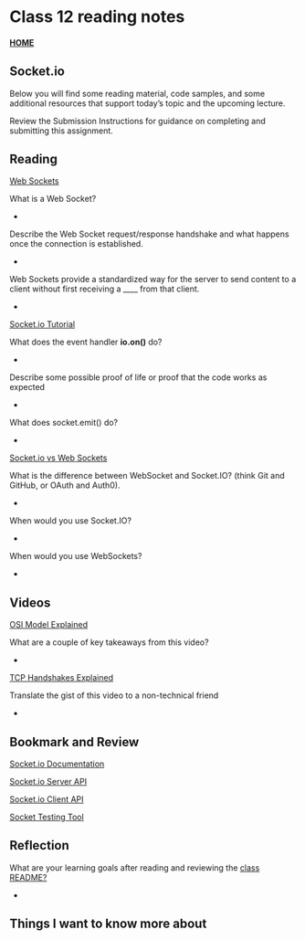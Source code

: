 # Class 12 reading notes

#### [HOME](https://cesarderio.github.io/reading-notes/)


## Socket.io

Below you will find some reading material, code samples, and some additional resources that support today’s topic and the upcoming lecture.

Review the Submission Instructions for guidance on completing and submitting this assignment.

## Reading

[Web Sockets](https://en.wikipedia.org/wiki/WebSocket)

What is a Web Socket?

*

Describe the Web Socket request/response handshake and what happens once the connection is established.

*

Web Sockets provide a standardized way for the server to send content to a client without first receiving a ____ from that client.


*


[Socket.io Tutorial](https://www.tutorialspoint.com/socket.io/)

What does the event handler **io.on()** do?

*

Describe some possible proof of life or proof that the code works as expected

*

What does socket.emit() do?

*


[Socket.io vs Web Sockets](https://www.educba.com/websocket-vs-socket-io/)

What is the difference between WebSocket and Socket.IO? (think Git and GitHub, or OAuth and Auth0).

*

When would you use Socket.IO?

*

When would you use WebSockets?

*


## Videos

[OSI Model Explained](https://www.youtube.com/watch?v=vv4y_uOneC0)

What are a couple of key takeaways from this video?

*

[TCP Handshakes Explained](https://www.youtube.com/watch?v=xMtP5ZB3wSk)

Translate the gist of this video to a non-technical friend

*


## Bookmark and Review

[Socket.io Documentation](https://socket.io/docs/)

[Socket.io Server API](https://socket.io/docs/server-api)

[Socket.io Client API](https://socket.io/docs/client-api)

[Socket Testing Tool](https://amritb.github.io/socketio-client-tool/)


## Reflection

What are your learning goals after reading and reviewing the [class README?](https://codefellows.github.io/code-401-javascript-guide/curriculum/class-06/)

*

## Things I want to know more about